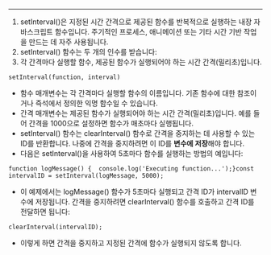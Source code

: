 ---

1. setInterval()은 지정된 시간 간격으로 제공된 함수를 반복적으로 실행하는 내장 자바스크립트 함수입니다. 주기적인 프로세스, 애니메이션 또는 기타 시간 기반 작업을 만드는 데 자주 사용됩니다.
2. setInterval() 함수는 두 개의 인수를 받습니다:
3. 각 간격마다 실행할 함수, 제공된 함수가 실행되어야 하는 시간 간격(밀리초)입니다.

```
setInterval(function, interval)
```

- 함수 매개변수는 각 간격마다 실행할 함수의 이름입니다. 기존 함수에 대한 참조이거나 즉석에서 정의한 익명 함수일 수 있습니다.
- 간격 매개변수는 제공된 함수가 실행되어야 하는 시간 간격(밀리초)입니다. 예를 들어 간격을 1000으로 설정하면 함수가 매초마다 실행됩니다.
- setInterval() 함수는 clearInterval() 함수로 간격을 중지하는 데 사용할 수 있는 ID를 반환합니다. 나중에 간격을 중지하려면 이 ID를 **변수에 저장**해야 합니다.
- 다음은 setInterval()을 사용하여 5초마다 함수를 실행하는 방법의 예입니다:

```
function logMessage() {  console.log('Executing function...');}const intervalID = setInterval(logMessage, 5000);
```

- 이 예제에서는 logMessage() 함수가 5초마다 실행되고 간격 ID가 intervalID 변수에 저장됩니다. 간격을 중지하려면 clearInterval() 함수를 호출하고 간격 ID를 전달하면 됩니다:

```
clearInterval(intervalID);
```

- 이렇게 하면 간격을 중지하고 지정된 간격에 함수가 실행되지 않도록 합니다.